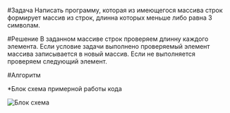 #Задача
Написать программу, которая из имеющегося массива строк формирует массив из строк, длинна которых меньше либо равна 3 символам.

#Решение
В заданном массиве строк проверяем длинну каждого элемента. Если условие задачи выполнено проверяемый элемент массива записывается в новый массив. Если не выполняется проверяем следующий элемент.

#Алгоритм

*Блок схема примерной работы кода

![Блок схема](Blok.jpg)
